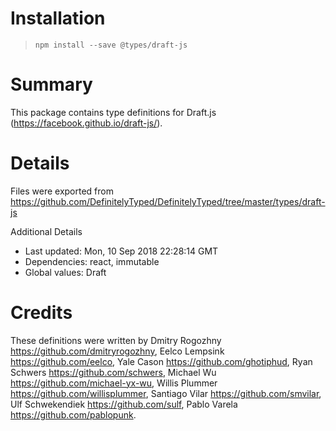 # Installation
> `npm install --save @types/draft-js`

# Summary
This package contains type definitions for Draft.js (https://facebook.github.io/draft-js/).

# Details
Files were exported from https://github.com/DefinitelyTyped/DefinitelyTyped/tree/master/types/draft-js

Additional Details
 * Last updated: Mon, 10 Sep 2018 22:28:14 GMT
 * Dependencies: react, immutable
 * Global values: Draft

# Credits
These definitions were written by Dmitry Rogozhny <https://github.com/dmitryrogozhny>, Eelco Lempsink <https://github.com/eelco>, Yale Cason <https://github.com/ghotiphud>, Ryan Schwers <https://github.com/schwers>, Michael Wu <https://github.com/michael-yx-wu>, Willis Plummer <https://github.com/willisplummer>, Santiago Vilar <https://github.com/smvilar>, Ulf Schwekendiek <https://github.com/sulf>, Pablo Varela <https://github.com/pablopunk>.
